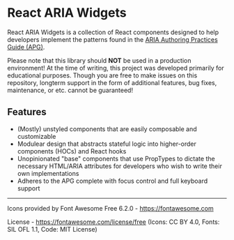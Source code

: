 # React ARIA Widgets

React ARIA Widgets is a collection of React components designed to help developers implement the patterns found in the [ARIA Authoring Practices Guide (APG)](https://www.w3.org/WAI/ARIA/apg/).

Please note that this library should **NOT** be used in a production environment! At the time of writing, this project was developed primarily for educational purposes. Though you are free to make issues on this repository, longterm support in the form of additional features, bug fixes, maintenance, or etc. cannot be guaranteed!

## Features

* (Mostly) unstyled components that are easily composable and customizable
* Modulear design that abstracts stateful logic into higher-order components (HOCs) and React hooks
* Unopinionated "base" components that use PropTypes to dictate the necessary HTML/ARIA attributes for developers who wish to write their own implementations
* Adheres to the APG complete with focus control and full keyboard support

---

Icons provided by Font Awesome Free 6.2.0 - https://fontawesome.com

License - https://fontawesome.com/license/free (Icons: CC BY 4.0, Fonts: SIL OFL 1.1, Code: MIT License)
